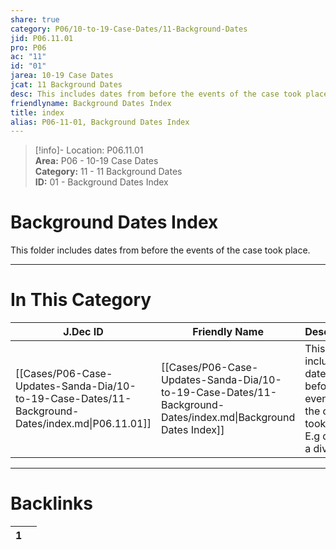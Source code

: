 ```yaml
---  
share: true  
category: P06/10-to-19-Case-Dates/11-Background-Dates  
jid: P06.11.01  
pro: P06  
ac: "11"  
id: "01"  
jarea: 10-19 Case Dates  
jcat: 11 Background Dates  
desc: This includes dates from before the events of the case took place. E.g date of a divorce.  
friendlyname: Background Dates Index  
title: index  
alias: P06-11-01, Background Dates Index  
---  
```

  
>[!info]- Location: P06.11.01  
>**Area:** P06 - 10-19 Case Dates  
>**Category:** 11 - 11 Background Dates  
>**ID:** 01 - Background Dates Index  
  
# Background Dates Index  
  
This folder includes dates from before the events of the case took place.  
   
  
  
---  
# In This Category  
  
| J.Dec ID                                                                                         | Friendly Name                                                                                                 | Description                                                                               |  
| ------------------------------------------------------------------------------------------------ | ------------------------------------------------------------------------------------------------------------- | ----------------------------------------------------------------------------------------- |  
| [[Cases/P06-Case-Updates-Sanda-Dia/10-to-19-Case-Dates/11-Background-Dates/index.md\|P06.11.01]] | [[Cases/P06-Case-Updates-Sanda-Dia/10-to-19-Case-Dates/11-Background-Dates/index.md\|Background Dates Index]] | This includes dates from before the events of the case took place. E.g date of a divorce. |  
  
  
---  
# Backlinks  
<div><table class="dataview table-view-table"><thead class="table-view-thead"><tr class="table-view-tr-header"><th class="table-view-th"><span></span><span class="dataview small-text">1</span></th><th class="table-view-th"><span></span></th></tr></thead><tbody class="table-view-tbody"></tbody></table></div>